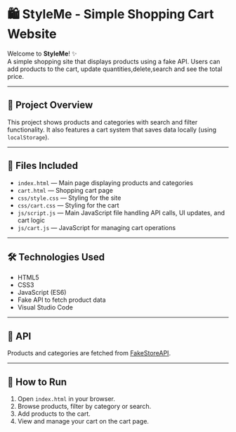 # 🛍️ StyleMe - Simple Shopping Cart Website

Welcome to **StyleMe**! ✨  
A simple shopping site that displays products using a fake API. Users can add products to the cart, update quantities,delete,search and see the total price.

---

## 🧩 Project Overview  
This project shows products and categories with search and filter functionality. It also features a cart system that saves data locally (using `localStorage`).

---

## 📁 Files Included  
- `index.html` — Main page displaying products and categories  
- `cart.html` — Shopping cart page  
- `css/style.css` — Styling for the site
- `css/cart.css` — Styling for the  cart 
- `js/script.js` — Main JavaScript file handling API calls, UI updates, and cart logic  
- `js/cart.js` — JavaScript for managing cart operations

---

## 🛠️ Technologies Used  
- HTML5  
- CSS3  
- JavaScript (ES6)  
- Fake API to fetch product data  
- Visual Studio Code 

---

## 🔗 API  
Products and categories are fetched from [FakeStoreAPI](https://fakestoreapi.com/).

---

## 🚀 How to Run  
1. Open `index.html` in your browser.  
2. Browse products, filter by category or search.  
3. Add products to the cart.  
4. View and manage your cart on the cart page.
